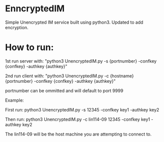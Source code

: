 # EnncryptedIM

Simple Unencrypted IM service built using python3.
Updated to add encryption.

# How to run:

1st run server with: "python3 UnencryptedIM.py -s {portnumber} -confkey {confkey} -authkey {authkey}"

2nd run client with: "python3 UnencryptedIM.py -c {hostname} {portnumber} -confkey {confkey} -authkey {authkey}"
  
  
  portnumber can be ommitted and will default to port 9999
  
  Example:
  
  First run: python3 UnencryptedIM.py -s 12345 -confkey key1 -authkey key2
  
  Then run: python3 UnencryptedIM.py -c lin114-09 12345 -confkey key1 -authkey key2
  
  The lin114-09 will be the host machine you are attempting to connect to.
